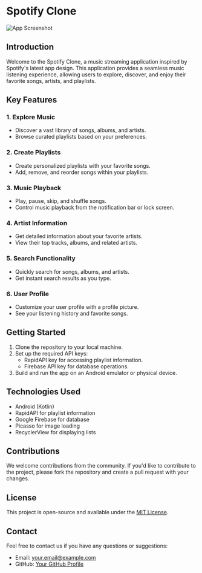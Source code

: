 # Spotify Clone

![App Screenshot](screenshot.png)

## Introduction

Welcome to the Spotify Clone, a music streaming application inspired by Spotify's latest app design. This application provides a seamless music listening experience, allowing users to explore, discover, and enjoy their favorite songs, artists, and playlists.

## Key Features

### 1. Explore Music

- Discover a vast library of songs, albums, and artists.
- Browse curated playlists based on your preferences.

### 2. Create Playlists

- Create personalized playlists with your favorite songs.
- Add, remove, and reorder songs within your playlists.

### 3. Music Playback

- Play, pause, skip, and shuffle songs.
- Control music playback from the notification bar or lock screen.

### 4. Artist Information

- Get detailed information about your favorite artists.
- View their top tracks, albums, and related artists.

### 5. Search Functionality

- Quickly search for songs, albums, and artists.
- Get instant search results as you type.

### 6. User Profile

- Customize your user profile with a profile picture.
- See your listening history and favorite songs.

## Getting Started

1. Clone the repository to your local machine.
2. Set up the required API keys:
   - RapidAPI key for accessing playlist information.
   - Firebase API key for database operations.
3. Build and run the app on an Android emulator or physical device.

## Technologies Used

- Android (Kotlin)
- RapidAPI for playlist information
- Google Firebase for database
- Picasso for image loading
- RecyclerView for displaying lists

## Contributions

We welcome contributions from the community. If you'd like to contribute to the project, please fork the repository and create a pull request with your changes.

## License

This project is open-source and available under the [MIT License](LICENSE.md).

## Contact

Feel free to contact us if you have any questions or suggestions:
- Email: your.email@example.com
- GitHub: [Your GitHub Profile](https://github.com/yourusername)

